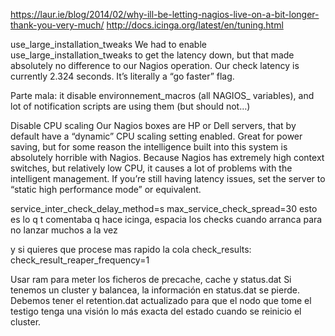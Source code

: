 https://laur.ie/blog/2014/02/why-ill-be-letting-nagios-live-on-a-bit-longer-thank-you-very-much/
http://docs.icinga.org/latest/en/tuning.html

use_large_installation_tweaks
We had to enable use_large_installation_tweaks  to get the latency down, but that made absolutely no difference to our Nagios operation. Our check latency is currently 2.324 seconds.
It’s literally a “go faster” flag.

Parte mala: it disable environnement_macros (all NAGIOS_ variables), and lot of notification scripts are using them (but should not…)


Disable CPU scaling
Our Nagios boxes are HP or Dell servers, that by default have a “dynamic” CPU scaling setting enabled. Great for power saving, but for some reason the intelligence built into this system is absolutely horrible with Nagios. Because Nagios has extremely high context switches, but relatively low CPU, it causes a lot of problems with the intelligent management. If you’re still having latency issues, set the server to “static high performance mode” or equivalent.


service_inter_check_delay_method=s
max_service_check_spread=30
esto es lo q t comentaba q hace icinga, espacia los checks cuando arranca para no lanzar muchos a la vez

y si quieres que procese mas rapido la cola check_results:
 check_result_reaper_frequency=1


Usar ram para meter los ficheros de precache, cache y status.dat
Si tenemos un cluster y balancea, la información en status.dat se pierde. Debemos tener el retention.dat actualizado para que el nodo que tome el testigo tenga una visión lo más exacta del estado cuando se reinicio el cluster.
